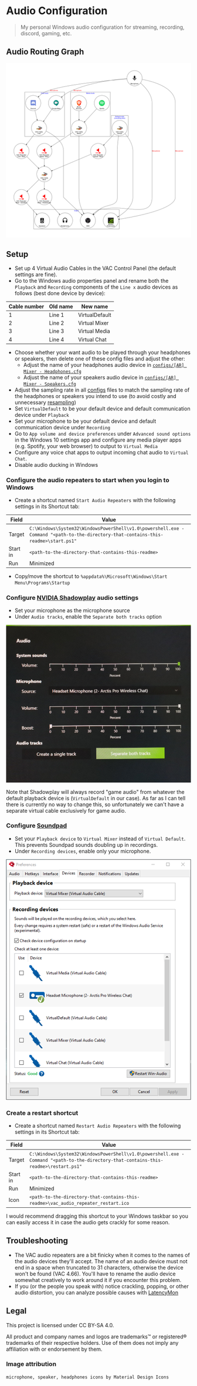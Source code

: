 # Audio Configuration

> My personal Windows audio configuration for streaming, recording, discord, gaming, etc.

## Audio Routing Graph

![A visual graph of the audio configuration](audio-config-downscaled.png)

## Setup

- Set up 4 Virtual Audio Cables in the VAC Control Panel (the default settings are fine).
- Go to the Windows audio properties panel and rename both the `Playback` and `Recording` components of the `Line x` audio devices as follows (best done device by device):

| Cable number | Old name | New name       |
| ------------ | -------- | -------------- |
| 1            | Line 1   | VirtualDefault |
| 2            | Line 2   | Virtual Mixer  |
| 3            | Line 3   | Virtual Media  |
| 4            | Line 4   | Virtual Chat   |

- Choose whether your want audio to be played through your headphones or speakers, then delete one of these config files and adjust the other:
  - Adjust the name of your headphones audio device in [`configs/[AR] Mixer - Headphones.cfg`](configs/[AR]%20Mixer%20-%20Headphones.cfg)
  - Adjust the name of your speakers audio device in [`configs/[AR] Mixer - Speakers.cfg`](configs/[AR]%20Mixer%20-%20Speakers.cfg)
- Adjust the sampling rate in all [configs](configs) files to match the sampling rate of the headphones or speakers you intend to use (to avoid costly and unnecessary [resampling](https://vac.muzychenko.net/en/manual/glossary.htm#FormatConversion))
- Set `VirtualDefault` to be your default device and default communication device under `Playback`
- Set your microphone to be your default device and default communication device under `Recording`
- Go to `App volume and device preferences` under `Advanced sound options` in the Windows 10 settings app and configure any media player apps (e.g. Spotify, your web browser) to output to `Virtual Media`
- Configure any voice chat apps to output incoming chat audio to `Virtual Chat`.
- Disable audio ducking in Windows

### Configure the audio repeaters to start when you login to Windows

- Create a shortcut named `Start Audio Repeaters` with the following settings in its Shortcut tab:

| Field    | Value                                                                                                                              |
| -------- | ---------------------------------------------------------------------------------------------------------------------------------- |
| Target   | `C:\Windows\System32\WindowsPowerShell\v1.0\powershell.exe -Command "<path-to-the-directory-that-contains-this-readme>\start.ps1"` |
| Start in | `<path-to-the-directory-that-contains-this-readme>`                                                                                |
| Run      | Minimized                                                                                                                          |

- Copy/move the shortcut to `%appdata%\Microsoft\Windows\Start Menu\Programs\Startup`

### Configure [NVIDIA Shadowplay](https://www.nvidia.com/en-eu/geforce/geforce-experience/shadowplay/) audio settings

- Set your microphone as the microphone source
- Under `Audio tracks`, enable the `Separate both tracks` option

![An image of the Shadowplay audio settings](img/shadowplay-settings.jpg)

Note that Shadowplay will always record "game audio" from whatever the default playback device is (`VirtualDefault` in our case). As far as I can tell there is currently no way to change this, so unfortunately we can't have a separate virtual cable exclusively for game audio.

### Configure [Soundpad](https://leppsoft.com/soundpad)

- Set your `Playback device` to `Virtual Mixer` instead of `Virtual Default`. This prevents Soundpad sounds doubling up in recordings.
- Under `Recording devices`, enable only your microphone.

![An image of the Soundpad device settings](img/soundpad-settings.png)

### Create a restart shortcut

- Create a shortcut named `Restart Audio Repeaters` with the following settings in its Shortcut tab:

| Field    | Value                                                                                                                                |
| -------- | ------------------------------------------------------------------------------------------------------------------------------------ |
| Target   | `C:\Windows\System32\WindowsPowerShell\v1.0\powershell.exe -Command "<path-to-the-directory-that-contains-this-readme>\restart.ps1"` |
| Start in | `<path-to-the-directory-that-contains-this-readme>`                                                                                  |
| Run      | Minimized                                                                                                                            |
| Icon     | `<path-to-the-directory-that-contains-this-readme>\vac_audio_repeater_restart.ico`                                                   |

I would recommend dragging this shortcut to your Windows taskbar so you can easily access it in case the audio gets crackly for some reason.

## Troubleshooting

- The VAC audio repeaters are a bit finicky when it comes to the names of the audio devices they'll accept.
  The name of an audio device must not end in a space when truncated to 31 characters, otherwise the device won't be found (VAC 4.66).
  You'll have to rename the audio device somewhat creatively to work around it if you encounter this problem.
- If you (or the people you speak with) notice crackling, popping, or other audio distortion, you can analyze possible causes with [LatencyMon](https://www.resplendence.com/latencymon)

## Legal

This project is licensed under CC BY-SA 4.0.

All product and company names and logos are trademarks™ or registered® trademarks of their respective holders. Use of them does not imply any affiliation with or endorsement by them.

### Image attribution

```
microphone, speaker, headphones icons by Material Design Icons
```

